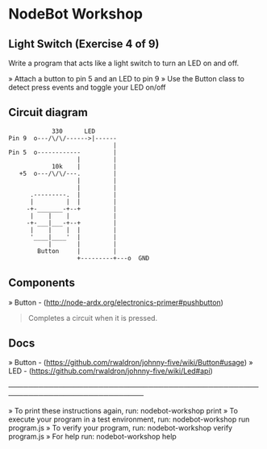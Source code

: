 # NodeBot Workshop

## Light Switch (Exercise 4 of 9)

 Write a program that acts like a light switch to turn an LED on and off.

  » Attach a button to pin 5 and an LED to pin 9
  » Use the Button class to detect press events and toggle your LED on/off

## Circuit diagram

                330      LED
    Pin 9  o---/\/\/------>|------
                                 |
    Pin 5  o------------         |
                       |         |
                10k    |         |
       +5  o---/\/\/---.         |
                       |         |
                       |         |
          .---------.  |         |
          |         |  |         |
         -+-_______-+--+         |
          |    |    |            |
         -+-___|___-+--+         |
          |    |    |  |         |
          '____|____'  |         |
               |       |         |
            Button     |         |
                       +---------+---o  GND

## Components

  » Button - (http://node-ardx.org/electronics-primer#pushbutton)

  > Completes a circuit when it is pressed.

## Docs

  » Button - (https://github.com/rwaldron/johnny-five/wiki/Button#usage)
  » LED - (https://github.com/rwaldron/johnny-five/wiki/Led#api)

─────────────────────────────────────────────────────────────────────────────

  » To print these instructions again, run: nodebot-workshop print
  » To execute your program in a test environment, run: nodebot-workshop
    run program.js
  » To verify your program, run: nodebot-workshop verify program.js
  » For help run: nodebot-workshop help    
